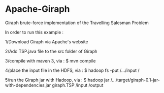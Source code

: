 # Apache-Giraph

Giraph brute-force implementation of the Travelling Salesman Problem

In order to run this example :

1/Download Giraph via Apache's website

2/Add TSP.java file to the src folder of Giraph

3/compile with maven 3, via :
$ mvn compile

4/place the input file in the HDFS, via :
$ hadoop fs -put /.../input /

5/run the Giraph jar with Hadoop, via :
$ hadoop jar /.../target/giraph-0.1-jar-with-dependencies.jar giraph.TSP /input /output

